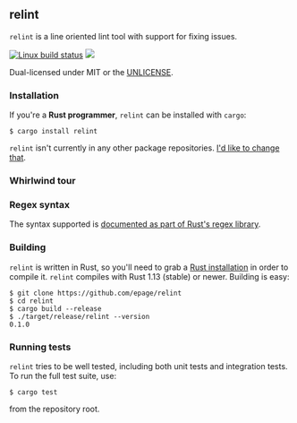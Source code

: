 relint
------------
`relint` is a line oriented lint tool with support for fixing issues.

[![Linux build status](https://travis-ci.org/epage/relint.svg?branch=master)](https://travis-ci.org/epage/relint) [![](https://tokei.rs/b1/github/epage/relint)](https://github.com/epage/relint)

Dual-licensed under MIT or the [UNLICENSE](http://unlicense.org).

### Installation

If you're a **Rust programmer**, `relint` can be installed with `cargo`:

```
$ cargo install relint
```

`relint` isn't currently in any other package repositories.
[I'd like to change that](https://github.com/epage/relint/issues/1).

### Whirlwind tour

### Regex syntax

The syntax supported is
[documented as part of Rust's regex library](https://doc.rust-lang.org/regex/regex/index.html#syntax).

### Building

`relint` is written in Rust, so you'll need to grab a
[Rust installation](https://www.rust-lang.org/) in order to compile it.
`relint` compiles with Rust 1.13 (stable) or newer. Building is easy:

```
$ git clone https://github.com/epage/relint
$ cd relint
$ cargo build --release
$ ./target/release/relint --version
0.1.0
```

### Running tests

`relint` tries to be well tested, including both unit tests and integration
tests. To run the full test suite, use:

```
$ cargo test
```

from the repository root.
